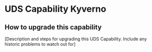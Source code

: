 # UDS Capability Kyverno

## How to upgrade this capability

[Description and steps for upgrading this UDS Capability. Include any historic problems to watch out for]
